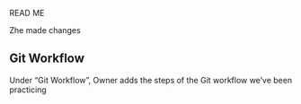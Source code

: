 READ ME

Zhe made changes
## Git Workflow


Under “Git Workflow”, Owner adds the steps of the Git workflow we’ve been practicing